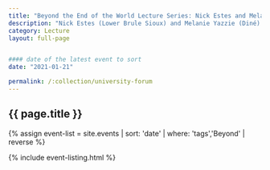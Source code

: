 ```yaml
---
title: "Beyond the End of the World Lecture Series: Nick Estes and Melanie Yazzie of The Red Nation"
description: "Nick Estes (Lower Brule Sioux) and Melanie Yazzie (Diné) of The Red Nation, respond to the prompt: What lies beyond dystopian catastrophism, and how can we cultivate radical futures of social justice and ecological flourishing?"
category: Lecture
layout: full-page


#### date of the latest event to sort
date: "2021-01-21"

permalink: /:collection/university-forum
---
```

<section id="main-content">
<div class="grid-container large">
<section class="heading">
<h2 class="underline">{{ page.title }}</h2>
</section>

<div class="events-card-list fade-out-siblings">
{% assign event-list = site.events | sort: 'date' | where: 'tags','Beyond' | reverse %}

{% include event-listing.html %}
